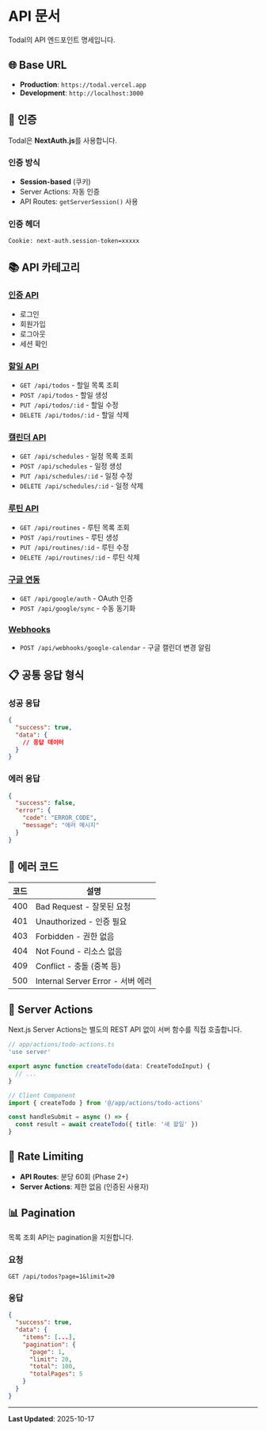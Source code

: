 # API 문서

Todal의 API 엔드포인트 명세입니다.

## 🌐 Base URL

- **Production**: `https://todal.vercel.app`
- **Development**: `http://localhost:3000`

## 🔐 인증

Todal은 **NextAuth.js**를 사용합니다.

### 인증 방식

- **Session-based** (쿠키)
- Server Actions: 자동 인증
- API Routes: `getServerSession()` 사용

### 인증 헤더

```
Cookie: next-auth.session-token=xxxxx
```

## 📚 API 카테고리

### [인증 API](./authentication.md)

- 로그인
- 회원가입
- 로그아웃
- 세션 확인

### [할일 API](./todos.md)

- `GET /api/todos` - 할일 목록 조회
- `POST /api/todos` - 할일 생성
- `PUT /api/todos/:id` - 할일 수정
- `DELETE /api/todos/:id` - 할일 삭제

### [캘린더 API](./calendar.md)

- `GET /api/schedules` - 일정 목록 조회
- `POST /api/schedules` - 일정 생성
- `PUT /api/schedules/:id` - 일정 수정
- `DELETE /api/schedules/:id` - 일정 삭제

### [루틴 API](./routines.md)

- `GET /api/routines` - 루틴 목록 조회
- `POST /api/routines` - 루틴 생성
- `PUT /api/routines/:id` - 루틴 수정
- `DELETE /api/routines/:id` - 루틴 삭제

### [구글 연동](./google-sync.md)

- `GET /api/google/auth` - OAuth 인증
- `POST /api/google/sync` - 수동 동기화

### [Webhooks](./webhooks.md)

- `POST /api/webhooks/google-calendar` - 구글 캘린더 변경 알림

## 📋 공통 응답 형식

### 성공 응답

```json
{
  "success": true,
  "data": {
    // 응답 데이터
  }
}
```

### 에러 응답

```json
{
  "success": false,
  "error": {
    "code": "ERROR_CODE",
    "message": "에러 메시지"
  }
}
```

## 🚨 에러 코드

| 코드 | 설명 |
| --- | --- |
| 400 | Bad Request - 잘못된 요청 |
| 401 | Unauthorized - 인증 필요 |
| 403 | Forbidden - 권한 없음 |
| 404 | Not Found - 리소스 없음 |
| 409 | Conflict - 충돌 (중복 등) |
| 500 | Internal Server Error - 서버 에러 |

## 📝 Server Actions

Next.js Server Actions는 별도의 REST API 없이 서버 함수를 직접 호출합니다.

```typescript
// app/actions/todo-actions.ts
'use server'

export async function createTodo(data: CreateTodoInput) {
  // ...
}
```

```typescript
// Client Component
import { createTodo } from '@/app/actions/todo-actions'

const handleSubmit = async () => {
  const result = await createTodo({ title: '새 할일' })
}
```

## 🔄 Rate Limiting

- **API Routes**: 분당 60회 (Phase 2+)
- **Server Actions**: 제한 없음 (인증된 사용자)

## 📊 Pagination

목록 조회 API는 pagination을 지원합니다.

### 요청

```
GET /api/todos?page=1&limit=20
```

### 응답

```json
{
  "success": true,
  "data": {
    "items": [...],
    "pagination": {
      "page": 1,
      "limit": 20,
      "total": 100,
      "totalPages": 5
    }
  }
}
```

---

**Last Updated**: 2025-10-17

